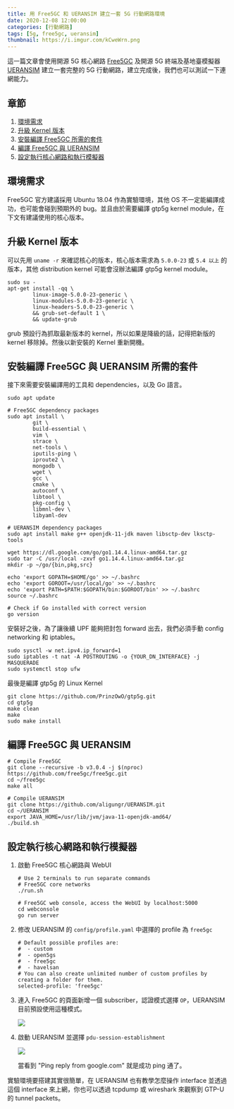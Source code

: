 ```yaml
---
title: 用 Free5GC 和 UERANSIM 建立一套 5G 行動網路環境
date: 2020-12-08 12:00:00
categories: [行動網路]
tags: [5g, free5gc, ueransim]
thumbnail: https://i.imgur.com/kCweWrn.png
---
```


這一篇文章會使用開源 5G 核心網路 [Free5GC](https://github.com/free5gc/free5gc) 及開源 5G 終端及基地臺模擬器 [UERANSIM](https://github.com/aligungr/UERANSIM) 建立一套完整的 5G 行動網路，建立完成後，我們也可以測試一下連網能力。

<!-- more -->

## 章節

1. [環境需求](#環境需求)
1. [升級 Kernel 版本](#升級-Kernel-版本)
2. [安裝編譯 Free5GC 所需的套件](#安裝編譯-Free5GC-所需的套件)
3. [編譯 Free5GC 與 UERANSIM](#編譯-Free5GC-與-UERANSIM)
5. [設定執行核心網路和執行模擬器](#設定執行核心網路和執行模擬器)

## 環境需求

Free5GC 官方建議採用 Ubuntu 18.04 作為實驗環境，其他 OS 不一定能編譯成功，也可能會碰到預期外的 bug。並且由於需要編譯 gtp5g kernel module，在下文有建議使用的核心版本。

## 升級 Kernel 版本

可以先用 `uname -r` 來確認核心的版本，核心版本需求為 `5.0.0-23` 或 `5.4 以上` 的版本，其他 distribution kernel 可能會沒辦法編譯 gtp5g kernel module。

```
sudo su -
apt-get install -qq \
        linux-image-5.0.0-23-generic \
        linux-modules-5.0.0-23-generic \
        linux-headers-5.0.0-23-generic \
        && grub-set-default 1 \
        && update-grub
```

grub 預設行為抓取最新版本的 kernel，所以如果是降級的話，記得把新版的 kernel 移除掉。然後以新安裝的 Kernel 重新開機。

## 安裝編譯 Free5GC 與 UERANSIM 所需的套件

接下來需要安裝編譯用的工具和 dependencies，以及 Go 語言。

```
sudo apt update

# Free5GC dependency packages
sudo apt install \
		git \
		build-essential \
		vim \
		strace \
		net-tools \
		iputils-ping \
		iproute2 \
        mongodb \
        wget \
        gcc \
        cmake \
        autoconf \
        libtool \
        pkg-config \
        libmnl-dev \
        libyaml-dev

# UERANSIM dependency packages
sudo apt install make g++ openjdk-11-jdk maven libsctp-dev lksctp-tools

wget https://dl.google.com/go/go1.14.4.linux-amd64.tar.gz
sudo tar -C /usr/local -zxvf go1.14.4.linux-amd64.tar.gz
mkdir -p ~/go/{bin,pkg,src}

echo 'export GOPATH=$HOME/go' >> ~/.bashrc
echo 'export GOROOT=/usr/local/go' >> ~/.bashrc
echo 'export PATH=$PATH:$GOPATH/bin:$GOROOT/bin' >> ~/.bashrc
source ~/.bashrc

# Check if Go installed with correct version
go version
```

安裝好之後，為了讓後續 UPF 能夠把封包 forward 出去，我們必須手動 config networking 和 iptables。

```
sudo sysctl -w net.ipv4.ip_forward=1
sudo iptables -t nat -A POSTROUTING -o {YOUR_DN_INTERFACE} -j MASQUERADE
sudo systemctl stop ufw
```

最後是編譯 gtp5g 的 Linux Kernel

```
git clone https://github.com/PrinzOwO/gtp5g.git
cd gtp5g
make clean
make
sudo make install
```

## 編譯 Free5GC 與 UERANSIM

```
# Compile Free5GC
git clone --recursive -b v3.0.4 -j $(nproc) https://github.com/free5gc/free5gc.git
cd ~/free5gc
make all
```

```
# Compile UERANSIM
git clone https://github.com/aligungr/UERANSIM.git
cd ~/UERANSIM
export JAVA_HOME=/usr/lib/jvm/java-11-openjdk-amd64/
./build.sh
```

## 設定執行核心網路和執行模擬器

1. 啟動 Free5GC 核心網路與 WebUI

    ```
    # Use 2 terminals to run separate commands
    # Free5GC core networks
    ./run.sh

    # Free5GC web console, access the WebUI by localhost:5000
    cd webconsole
    go run server
    ```

2. 修改 UERANSIM 的 `config/profile.yaml` 中選擇的 profile 為 `free5gc`

    ```
    # Default possible profiles are:
    #  - custom
    #  - open5gs
    #  - free5gc
    #  - havelsan
    # You can also create unlimited number of custom profiles by creating a folder for them.
    selected-profile: 'free5gc'
    ```

3. 連入 Free5GC 的頁面新增一個 subscriber，認證模式選擇 `OP`，UERANSIM 目前預設使用這種模式。

    ![](https://i.imgur.com/bYut5xT.png)

4. 啟動 UERANSIM 並選擇 `pdu-session-establishment`

    ![](https://i.imgur.com/HaXNS7j.png)

    當看到 "Ping reply from google.com" 就是成功 ping 通了。

實驗環境要搭建其實很簡單，在 UERANSIM 也有教學怎麼操作 interface 並透過這個 interface 來上網，你也可以透過 tcpdump 或 wireshark 來觀察到 GTP-U 的 tunnel packets。
